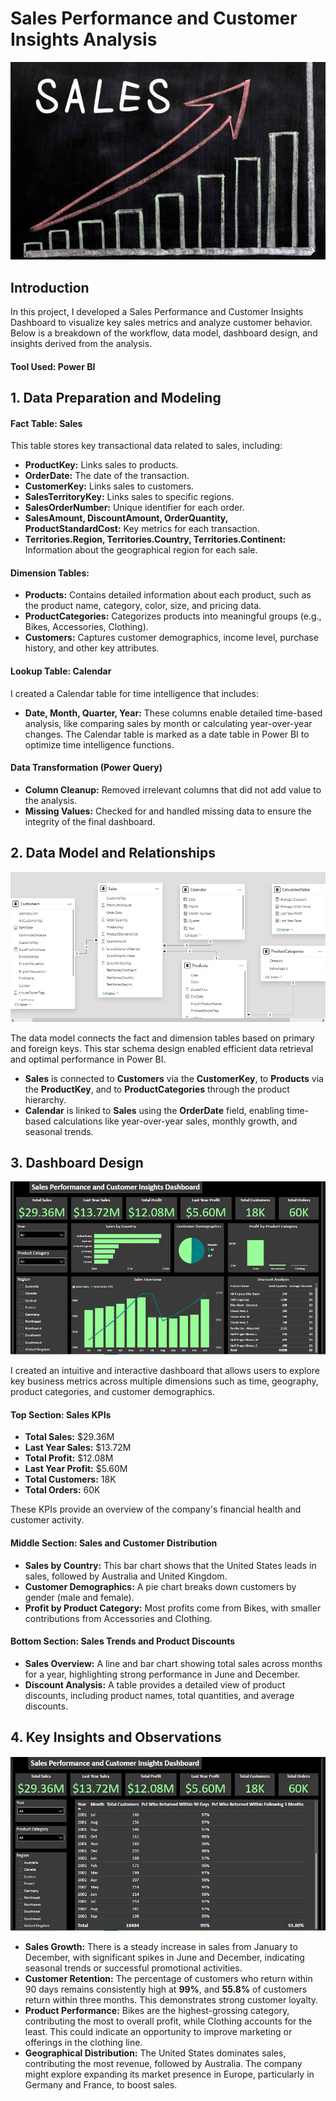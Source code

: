 # Sales Performance and Customer Insights Analysis

![](intro.JPG)

## Introduction
In this project, I developed a Sales Performance and Customer Insights Dashboard to visualize key sales metrics and analyze customer behavior. Below is a breakdown of the workflow, data model, dashboard design, and insights derived from the analysis.

#### Tool Used: Power BI

## 1. Data Preparation and Modeling
#### Fact Table: Sales
This table stores key transactional data related to sales, including:

- **ProductKey:** Links sales to products.
- **OrderDate:** The date of the transaction.
- **CustomerKey:** Links sales to customers.
- **SalesTerritoryKey:** Links sales to specific regions.
- **SalesOrderNumber:** Unique identifier for each order.
- **SalesAmount, DiscountAmount, OrderQuantity, ProductStandardCost:** Key metrics for each transaction.
- **Territories.Region, Territories.Country, Territories.Continent:** Information about the geographical region for each sale.

#### Dimension Tables:
- **Products:** Contains detailed information about each product, such as the product name, category, color, size, and pricing data.
- **ProductCategories:** Categorizes products into meaningful groups (e.g., Bikes, Accessories, Clothing).
- **Customers:** Captures customer demographics, income level, purchase history, and other key attributes.

#### Lookup Table: Calendar
I created a Calendar table for time intelligence that includes:

- **Date, Month, Quarter, Year:** These columns enable detailed time-based analysis, like comparing sales by month or calculating year-over-year changes. The Calendar table is marked as a date table in Power BI to optimize time intelligence functions.

#### Data Transformation (Power Query)
- **Column Cleanup:** Removed irrelevant columns that did not add value to the analysis.
- **Missing Values:** Checked for and handled missing data to ensure the integrity of the final dashboard.

## 2. Data Model and Relationships

![](img/model.JPG)

The data model connects the fact and dimension tables based on primary and foreign keys. This star schema design enabled efficient data retrieval and optimal performance in Power BI.

- **Sales** is connected to **Customers** via the **CustomerKey**, to **Products** via the **ProductKey**, and to **ProductCategories** through the product hierarchy.
- **Calendar** is linked to **Sales** using the **OrderDate** field, enabling time-based calculations like year-over-year sales, monthly growth, and seasonal trends.

## 3. Dashboard Design

![](img/dashboard_1.JPG)

I created an intuitive and interactive dashboard that allows users to explore key business metrics across multiple dimensions such as time, geography, product categories, and customer demographics.

#### Top Section: Sales KPIs
- **Total Sales:** $29.36M
- **Last Year Sales:** $13.72M
- **Total Profit:** $12.08M
- **Last Year Profit:** $5.60M
- **Total Customers:** 18K
- **Total Orders:** 60K
  
These KPIs provide an overview of the company's financial health and customer activity.

#### Middle Section: Sales and Customer Distribution
- **Sales by Country:** This bar chart shows that the United States leads in sales, followed by Australia and United Kingdom.
- **Customer Demographics:** A pie chart breaks down customers by gender (male and female).
- **Profit by Product Category:** Most profits come from Bikes, with smaller contributions from Accessories and Clothing.

#### Bottom Section: Sales Trends and Product Discounts
- **Sales Overview:** A line and bar chart showing total sales across months for a year, highlighting strong performance in June and December.
- **Discount Analysis:** A table provides a detailed view of product discounts, including product names, total quantities, and average discounts.

## 4. Key Insights and Observations

![](img/dashboard_2.JPG)

- **Sales Growth:** There is a steady increase in sales from January to December, with significant spikes in June and December, indicating seasonal trends or successful promotional activities.
- **Customer Retention:** The percentage of customers who return within 90 days remains consistently high at **99%**, and **55.8%** of customers return within three months. This demonstrates strong customer loyalty.
- **Product Performance:** Bikes are the highest-grossing category, contributing the most to overall profit, while Clothing accounts for the least. This could indicate an opportunity to improve marketing or offerings in the clothing line.
- **Geographical Distribution:** The United States dominates sales, contributing the most revenue, followed by Australia. The company might explore expanding its market presence in Europe, particularly in Germany and France, to boost sales.



